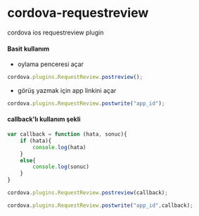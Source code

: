 # cordova-requestreview
cordova ios requestreview plugin


#### Basit kullanım

* oylama penceresi açar
```javascript
cordova.plugins.RequestReview.postreview();
```
* görüş yazmak için app linkini açar
```javascript
cordova.plugins.RequestReview.postwrite("app_id");
```

#### callback'lı kullanım şekli

```javascript
var callback = function (hata, sonuc){
    if (hata){
        console.log(hata)
    }
    else{
        console.log(sonuc)
    }
}

cordova.plugins.RequestReview.postreview(callback);

cordova.plugins.RequestReview.postwrite("app_id",callback);
```
